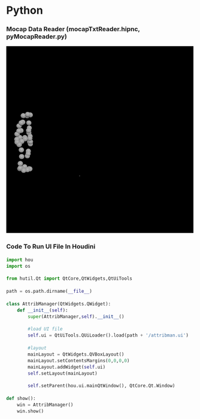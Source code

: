 # Python
### Mocap Data Reader (mocapTxtReader.hipnc, pyMocapReader.py)
![](mocap.gif)
### Code To Run UI File In Houdini
```python
import hou
import os

from hutil.Qt import QtCore,QtWidgets,QtUiTools

path = os.path.dirname(__file__)

class AttribManager(QtWidgets.QWidget):
    def __init__(self):
        super(AttribManager,self).__init__()

        #load UI file
        self.ui = QtUiTools.QUiLoader().load(path + '/attribman.ui')

        #layout
        mainLayout = QtWidgets.QVBoxLayout()
        mainLayout.setContentsMargins(0,0,0,0)
        mainLayout.addWidget(self.ui)
        self.setLayout(mainLayout)

        self.setParent(hou.ui.mainQtWindow(), QtCore.Qt.Window)

def show():
    win = AttribManager()
    win.show()
```


